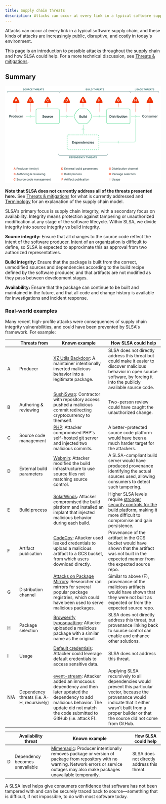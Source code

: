 ```yaml
---
title: Supply chain threats
description: Attacks can occur at every link in a typical software supply chain, and these kinds of attacks are increasingly public, disruptive, and costly in today's environment. This page is an introduction to possible attacks throughout the supply chain and how SLSA could help.
---
```


Attacks can occur at every link in a typical software supply chain, and these
kinds of attacks are increasingly public, disruptive, and costly in today's
environment.

This page is an introduction to possible attacks throughout the supply chain and how
SLSA could help. For a more technical discussion, see [Threats & mitigations](threats.md).

## Summary

![Supply Chain Threats](images/supply-chain-threats.svg)

**Note that SLSA does not currently address all of the threats presented here.**
See [Threats & mitigations](threats.md) for what is currently addressed and
[Terminology](terminology.md) for an explanation of the supply chain model.

SLSA's primary focus is supply chain integrity, with a secondary focus on
availability. Integrity means protection against tampering or unauthorized
modification at any stage of the software lifecycle. Within SLSA, we divide
integrity into source integrity vs build integrity.

**Source integrity:** Ensure that all changes to the source code reflect the
intent of the software producer. Intent of an organization is difficult to
define, so SLSA is expected to approximate this as approval from two authorized
representatives.

**Build integrity:** Ensure that the package is built from the correct,
unmodified sources and dependencies according to the build recipe defined by the
software producer, and that artifacts are not modified as they pass between
development stages.

**Availability:** Ensure that the package can continue to be built and
maintained in the future, and that all code and change history is available for
investigations and incident response.

### Real-world examples

Many recent high-profile attacks were consequences of supply chain integrity vulnerabilities, and could have been prevented by SLSA's framework. For example:

<table>
<thead>
<tr>
<th>
<th>Threats from
<th>Known example
<th>How SLSA could help
<tbody>
<tr>
<td>A
<td>Producer
<td><a href="https://en.wikipedia.org/wiki/XZ_Utils_backdoor">XZ Utils Backdoor</a>: A maintainer intentionally inserted malicious behavior into a legitimate package.
<td>SLSA does not directly address this threat but could make it easier to discover malicious behavior in open source software, by forcing it into the publicly available source code.
<tr>
<td>B
<td>Authoring & reviewing
<td><a href="https://arstechnica.com/information-technology/2021/09/cryptocurrency-launchpad-hit-by-3-million-supply-chain-attack/">SushiSwap</a>: Contractor with repository access pushed a malicious commit redirecting cryptocurrency to themself.
<td>Two-person review could have caught the unauthorized change.
<tr>
<td>C
<td>Source code management
<td><a href="https://news-web.php.net/php.internals/113838">PHP</a>: Attacker compromised PHP's self-hosted git server and injected two malicious commits.
<td>A better-protected source code platform would have been a much harder target for the attackers.
<tr>
<td>D
<td>External build parameters
<td><a href="https://www.webmin.com/exploit.html">Webmin</a>: Attacker modified the build infrastructure to use source files not matching source control.
<td>A SLSA-compliant build server would have produced provenance identifying the actual sources used, allowing consumers to detect such tampering.
<tr>
<td>E
<td>Build process
<td><a href="https://www.crowdstrike.com/blog/sunspot-malware-technical-analysis/">SolarWinds</a>: Attacker compromised the build platform and installed an implant that injected malicious behavior during each build.
<td>Higher SLSA levels require <a href="requirements#build-requirements">stronger security controls for the build platform</a>, making it more difficult to compromise and gain persistence.
<tr>
<td>F
<td>Artifact publication
<td><a href="https://about.codecov.io/apr-2021-post-mortem/">CodeCov</a>: Attacker used leaked credentials to upload a malicious artifact to a GCS bucket, from which users download directly.
<td>Provenance of the artifact in the GCS bucket would have shown that the artifact was not built in the expected manner from the expected source repo.
<tr>
<td>G
<td>Distribution channel
<td><a href="https://theupdateframework.io/papers/attacks-on-package-managers-ccs2008.pdf">Attacks on Package Mirrors</a>: Researcher ran mirrors for several popular package registries, which could have been used to serve malicious packages.
<td>Similar to above (F), provenance of the malicious artifacts would have shown that they were not built as expected or from the expected source repo.
<tr>
<td>H
<td>Package selection
<td><a href="https://blog.sonatype.com/damaging-linux-mac-malware-bundled-within-browserify-npm-brandjack-attempt">Browserify typosquatting</a>: Attacker uploaded a malicious package with a similar name as the original.
<td>SLSA does not directly address this threat, but provenance linking back to source control can enable and enhance other solutions.
<tr>
<td>I
<td>Usage
<td><a href="https://www.horizon3.ai/attack-research/disclosures/cve-2023-27524-insecure-default-configuration-in-apache-superset-leads-to-remote-code-execution/">Default credentials</a>: Attacker could leverage default credentials to access sensitive data.
<td>SLSA does not address this threat.
<tr>
<td>N/A
<td>Dependency threats (i.e. A-H, recursively)
<td><a href="https://web.archive.org/web/20210909051737/https://schneider.dev/blog/event-stream-vulnerability-explained/">event-stream</a>: Attacker added an innocuous dependency and then later updated the dependency to add malicious behavior. The update did not match the code submitted to GitHub (i.e. attack F).
<td>Applying SLSA recursively to all dependencies would prevent this particular vector, because the provenance would indicate that it either wasn't built from a proper builder or that the source did not come from GitHub.
</table>

<table>
<thead>
<tr>
<th>
<th>Availability threat
<th>Known example
<th>How SLSA could help
<tbody>
<tr>
<td>D
<td>Dependency becomes unavailable
<td><a href="https://www.techradar.com/news/this-popular-code-library-is-causing-problems-for-hundreds-of-thousands-of-devs">Mimemagic</a>: Producer intentionally removes package or version of package from repository with no warning. Network errors or service outages may also make packages unavailable temporarily.
<td>SLSA does not directly address this threat.
</table>

A SLSA level helps give consumers confidence that software has not been tampered
with and can be securely traced back to source—something that is difficult, if
not impossible, to do with most software today.
